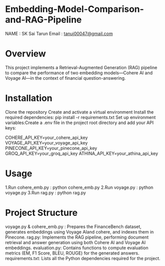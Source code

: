 # Embedding-Model-Comparison-and-RAG-Pipeline

NAME : SK Sai Tarun
Email : tanuj00047@gmail.com


# Overview
This project implements a Retrieval-Augmented Generation (RAG) pipeline to compare the performance of two embedding models—Cohere AI and Voyage AI—in the context of financial question-answering.


# Installation

Clone the repository
Create and activate a virtual environment
Install the required dependencies: pip install -r requirements.txt
Set up environment variables:Create a .env file in the project root directory and add your API keys:

COHERE_API_KEY=your_cohere_api_key
VOYAGE_API_KEY=your_voyage_api_key
PINECONE_API_KEY=your_pinecone_api_key
GROQ_API_KEY=your_groq_api_key
ATHINA_API_KEY=your_athina_api_key


# Usage

1.Run cohere_emb.py  : python cohere_emb.py
2.Run voyage.py      : python voyage.py
3.Run rag.py         : python rag.py


# Project Structure

voyage.py & cohere_emb.py : Prepares the FinanceBench dataset, generates embeddings using Voyage AIand cohere, and indexes them in Pinecone.
rag.py: Implements the RAG pipeline, performing document retrieval and answer generation using both Cohere AI and Voyage AI embeddings.
evaluation.py: Contains functions to compute evaluation metrics (EM, F1 Score, BLEU, ROUGE) for the generated answers.
requirements.txt: Lists all the Python dependencies required for the project.
